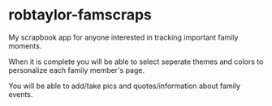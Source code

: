 robtaylor-famscraps
===================

My scrapbook app for anyone interested in tracking important family moments.

When it is complete you will be able to select seperate themes and colors to personalize each 
family member's page.

You will be able to add/take pics and quotes/information about family events.
